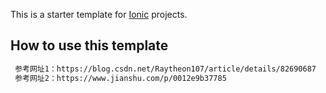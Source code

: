 This is a starter template for [Ionic](http://ionicframework.com/docs/) projects.

## How to use this template

```bash
 参考网址1：https://blog.csdn.net/Raytheon107/article/details/82690687
 参考网址2：https://www.jianshu.com/p/0012e9b37785

```
